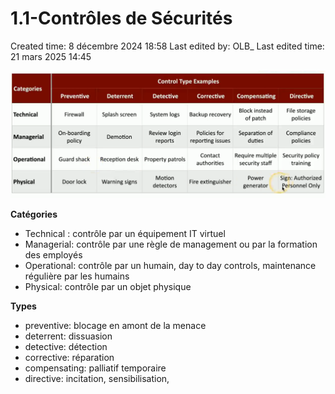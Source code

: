 # 1.1-Contrôles de Sécurités

Created time: 8 décembre 2024 18:58
Last edited by: OLB_
Last edited time: 21 mars 2025 14:45

![image.png](image%203.png)

**Catégories**

- Technical : contrôle par un équipement IT virtuel
- Managerial: contrôle par une règle de management ou par la formation des employés
- Operational: contrôle par un humain, day to day controls, maintenance régulière par les humains
- Physical: contrôle par un objet physique

**Types**

- preventive: blocage en amont de la menace
- deterrent: dissuasion
- detective: détection
- corrective: réparation
- compensating: palliatif temporaire
- directive: incitation, sensibilisation,